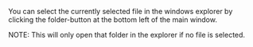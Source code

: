 You can select the currently selected file in the windows explorer by clicking the folder-button at the bottom left of the main window.

NOTE: This will only open that folder in the explorer if no file is selected.